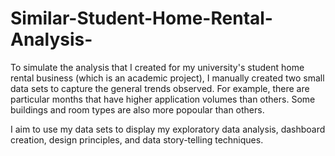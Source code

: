 # Similar-Student-Home-Rental-Analysis-

To simulate the analysis that I created for my university's student home rental business (which is an academic project), I manually created two small data sets to capture the general trends observed. For example, there are particular months that have higher application volumes than others. Some buildings and room types are also more popoular than others.

I aim to use my data sets to display my exploratory data analysis, dashboard creation, design principles, and data story-telling techniques.

